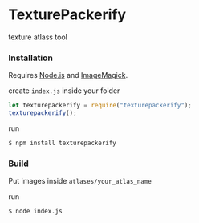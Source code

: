 # TexturePackerify
texture atlass tool

### Installation

Requires [Node.js](https://nodejs.org/) and [ImageMagick](https://www.imagemagick.org/).

create `index.js` inside your folder

```javascript
let texturepackerify = require("texturepackerify");
texturepackerify();
```
run
```sh
$ npm install texturepackerify
```

### Build
Put images inside `atlases/your_atlas_name`

run
```sh
$ node index.js
```